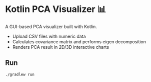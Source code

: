# Kotlin PCA Visualizer 📊

A GUI-based PCA visualizer built with Kotlin.

- Upload CSV files with numeric data
- Calculates covariance matrix and performs eigen decomposition
- Renders PCA result in 2D/3D interactive charts

## Run

```bash
./gradlew run
